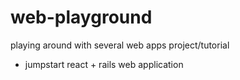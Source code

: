 # web-playground
playing around with several web apps project/tutorial


* jumpstart react + rails web application
